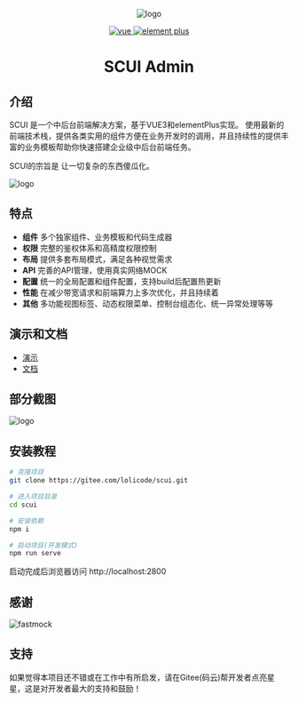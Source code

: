 
<div align="center">

![logo](https://lolicode.gitee.io/scui-doc/logo.png)

<p align="center">
	<a href="https://v3.vuejs.org/" target="_blank">
		<img src="https://img.shields.io/badge/vue.js-3.x-green" alt="vue">
	</a>
	<a href="https://element-plus.gitee.io/#/zh-CN/component/changelog" target="_blank">
		<img src="https://img.shields.io/badge/element--plus-latest-blue" alt="element plus">
	</a>
</p>

<h1>SCUI Admin</h1>

</div>

## 介绍
SCUI 是一个中后台前端解决方案，基于VUE3和elementPlus实现。
使用最新的前端技术栈，提供各类实用的组件方便在业务开发时的调用，并且持续性的提供丰富的业务模板帮助你快速搭建企业级中后台前端任务。

SCUI的宗旨是 让一切复杂的东西傻瓜化。

![logo](https://lolicode.gitee.io/scui-doc/g_1.jpg)

## 特点
- **组件** 多个独家组件、业务模板和代码生成器
- **权限** 完整的鉴权体系和高精度权限控制
- **布局** 提供多套布局模式，满足各种视觉需求
- **API** 完善的API管理，使用真实网络MOCK
- **配置** 统一的全局配置和组件配置，支持build后配置热更新
- **性能** 在减少带宽请求和前端算力上多次优化，并且持续着
- **其他** 多功能视图标签、动态权限菜单、控制台组态化、统一异常处理等等

## 演示和文档

- <a href="https://lolicode.gitee.io/scui-doc/demo/#/login" target="_blank">演示</a>
- <a href="https://lolicode.gitee.io/scui-doc/" target="_blank">文档</a>

## 部分截图

![logo](https://lolicode.gitee.io/scui-doc/g_2.jpg)

## 安装教程
``` sh
# 克隆项目
git clone https://gitee.com/lolicode/scui.git

# 进入项目目录
cd scui

# 安装依赖
npm i

# 启动项目(开发模式)
npm run serve
```
启动完成后浏览器访问 http://localhost:2800

## 感谢
![fastmock](https://www.fastmock.site/resource/images/logo.png)

## 支持
如果觉得本项目还不错或在工作中有所启发，请在Gitee(码云)帮开发者点亮星星，这是对开发者最大的支持和鼓励！



